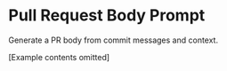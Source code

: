 # Pull Request Body Prompt

Generate a PR body from commit messages and context.

[Example contents omitted]
